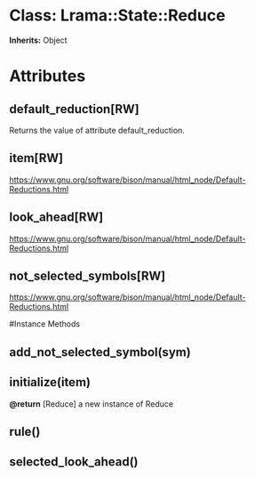 # Class: Lrama::State::Reduce
**Inherits:** Object
    



# Attributes
## default_reduction[RW] [](#attribute-i-default_reduction)
Returns the value of attribute default_reduction.

## item[RW] [](#attribute-i-item)
https://www.gnu.org/software/bison/manual/html_node/Default-Reductions.html

## look_ahead[RW] [](#attribute-i-look_ahead)
https://www.gnu.org/software/bison/manual/html_node/Default-Reductions.html

## not_selected_symbols[RW] [](#attribute-i-not_selected_symbols)
https://www.gnu.org/software/bison/manual/html_node/Default-Reductions.html


#Instance Methods
## add_not_selected_symbol(sym) [](#method-i-add_not_selected_symbol)

## initialize(item) [](#method-i-initialize)

**@return** [Reduce] a new instance of Reduce

## rule() [](#method-i-rule)

## selected_look_ahead() [](#method-i-selected_look_ahead)

